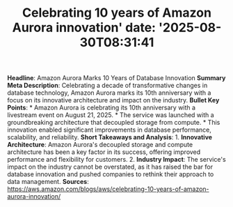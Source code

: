 ﻿---
title: "Celebrating 10 years of Amazon Aurora innovation'
date: '2025-08-30T08:31:41"
category: "Markets"
summary: ""
slug: "celebrating 10 years of amazon aurora innovation"
source_urls:
  - "https://aws.amazon.com/blogs/aws/celebrating-10-years-of-amazon-aurora-innovation/"
seo:
  title: "Celebrating 10 years of Amazon Aurora innovation | Hash n Hedge'
  description: '"
  keywords: ["news", "markets", "brief"]
---
**Headline**: Amazon Aurora Marks 10 Years of Database Innovation  **Summary Meta Description**: Celebrating a decade of transformative changes in database technology, Amazon Aurora marks its 10th anniversary with a focus on its innovative architecture and impact on the industry.  **Bullet Key Points**:  * Amazon Aurora is celebrating its 10th anniversary with a livestream event on August 21, 2025. * The service was launched with a groundbreaking architecture that decoupled storage from compute. * This innovation enabled significant improvements in database performance, scalability, and reliability.  **Short Takeaways and Analysis**:  1. **Innovative Architecture**: Amazon Aurora's decoupled storage and compute architecture has been a key factor in its success, offering improved performance and flexibility for customers. 2. **Industry Impact**: The service's impact on the industry cannot be overstated, as it has raised the bar for database innovation and pushed companies to rethink their approach to data management.  **Sources**:  https://aws.amazon.com/blogs/aws/celebrating-10-years-of-amazon-aurora-innovation/ 
